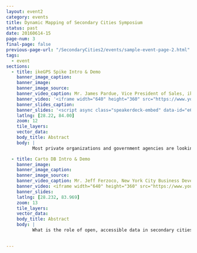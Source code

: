 ```yaml
---
layout: event2
category: events
title: Dynamic Mapping of Secondary Cities Symposium
status: past
date: 20160614-15
page-num: 3
final-page: false
previous-page-url: "/SecondaryCities2/events/sample-event-page-2.html"
tags:
  - event
sections:
  - title: ikeGPS Spike Intro & Demo
    banner_image_caption: 
    banner_image: 
    banner_image_source: 
    banner_video_caption: Mr. James Pardue, Vice President of Sales, ikeGPS
    banner_video: '<iframe width="640" height="360" src="https://www.youtube.com/embed/f7avqDbORb4" frameborder="0" allowfullscreen></iframe>'
    banner_slides_caption: 
    banner_slides: '<script async class="speakerdeck-embed" data-id="e6662a77b974493e85116fed85cde4fb" data-ratio="1.77777777777778" src="//speakerdeck.com/assets/embed.js"></script>'
    latlng: [28.22, 84.00]
    zoom: 12
    tile_layers:
    vector_data:
    body_title: Abstract
    body: |
          Most private organizations and government agencies are looking to reduce field data collection costs and improve the effectiveness of their field data collection. As a growing trend mobile devices such as smartphones and tablets are a great way to do that. In order to get the best bang for the buck you need to use a commercial off-the-shelf solution that will adequately replace the multitude of tools that are taken into the field today, reduce time in the field, and collect a wide range of field data. Spike accomplishes that task.

  - title: Carto DB Intro & Demo
    banner_image: 
    banner_image_caption: 
    banner_image_source:
    banner_video_caption: Mr. Jeff Ferzoco, New York City Business Development Manager, Carto DB
    banner_video: <iframe width="640" height="360" src="https://www.youtube.com/embed/YEzyIgsDrus" frameborder="0" allowfullscreen></iframe>
    banner_slides:
    latlng: [28.232, 83.969]
    zoom: 13
    tile_layers:
    vector_data:
    body_title: Abstract
    body: |
          What is the role of open, accessible data in secondary cities, and how does rapid mapping and insight into location data help those cities achieve their goals? In this talk, we will look specifically at the evolution of open data and how it has evolved to be a tool for cities to communicate, prioritize and make decisions with less overhead and complexity than ever before. As cities make their data more open and transparent, location and demographics can guide leaders through actionable insights and informed decisions. We will look at the array of mapping tools and examples of how it has been successful in helping city leaders achieve goals.

         
---
```


